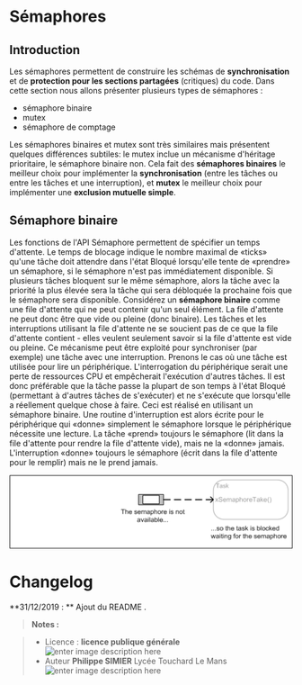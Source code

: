 ﻿# Sémaphores

## Introduction

Les sémaphores permettent de construire les schémas de **synchronisation** et de **protection pour les sections partagées** (critiques) du code.
Dans cette section nous allons présenter plusieurs types de sémaphores :

 - sémaphore binaire
 -  mutex
 - sémaphore de comptage

Les sémaphores binaires et mutex  sont très similaires mais présentent quelques différences subtiles: le mutex inclue un mécanisme d'héritage prioritaire, le sémaphore binaire non. 
Cela fait des **sémaphores binaires** le meilleur choix pour implémenter la **synchronisation** (entre les tâches ou entre les tâches et une interruption), et **mutex** le meilleur choix pour implémenter une **exclusion mutuelle simple**.


## Sémaphore binaire

Les fonctions de l'API Sémaphore permettent de spécifier un temps d'attente. Le temps de blocage indique le nombre maximal de «ticks» qu'une tâche doit attendre dans l'état Bloqué lorsqu'elle tente de «prendre» un sémaphore, si le sémaphore n'est pas immédiatement disponible. 
Si plusieurs tâches bloquent sur le même sémaphore, alors la tâche avec la priorité la plus élevée sera la tâche qui sera débloquée la prochaine fois que le sémaphore sera disponible.
Considérez un **sémaphore binaire** comme une file d'attente qui ne peut contenir qu'un seul élément. La file d'attente ne peut donc être que vide ou pleine (donc binaire). Les tâches et les interruptions utilisant la file d'attente ne se soucient pas de ce que la file d'attente contient - elles veulent seulement savoir si la file d'attente est vide ou pleine. Ce mécanisme peut être exploité pour synchroniser (par exemple) une tâche avec une interruption.
Prenons le cas où une tâche est utilisée pour lire un périphérique. L'interrogation du périphérique serait une perte de ressources CPU et empêcherait l'exécution d'autres tâches. Il est donc préférable que la tâche passe la plupart de son temps à l'état Bloqué (permettant à d'autres tâches de s'exécuter) et ne s'exécute que lorsqu'elle a réellement quelque chose à faire. Ceci est réalisé en utilisant un sémaphore binaire. Une routine d'interruption est alors écrite pour le périphérique qui «donne» simplement le sémaphore lorsque le périphérique nécessite une lecture. 
La tâche «prend» toujours le sémaphore (lit dans la file d'attente pour rendre la file d'attente vide), mais ne la «donne» jamais. L'interruption «donne» toujours le sémaphore (écrit dans la file d'attente pour le remplir) mais ne le prend jamais.

![enter image description here](/09_FreeRTOS/02_Synchronisation/binary-semaphore.gif)


# Changelog

**31/12/2019 : ** Ajout du README . 

> **Notes :**


> - Licence : **licence publique générale** ![enter image description here](https://img.shields.io/badge/licence-GPL-green.svg)
> - Auteur **Philippe SIMIER** Lycée Touchard Le Mans
>  ![enter image description here](https://img.shields.io/badge/built-passing-green.svg)
<!-- TOOLBOX 

Génération des badges : https://shields.io/
Génération de ce fichier : https://stackedit.io/editor#


